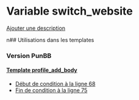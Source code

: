 # Variable switch_website
[Ajouter une description](https://fa-tvars.appspot.com/switch_website)

n## Utilisations dans les templates

### Version PunBB

#### [Template profile_add_body](punbb/profile_add_body.md)
* [Début de condition à la ligne 68](../punbb/profile_add_body.tpl#L68)
* [Fin de condition à la ligne 75](../punbb/profile_add_body.tpl#L75)